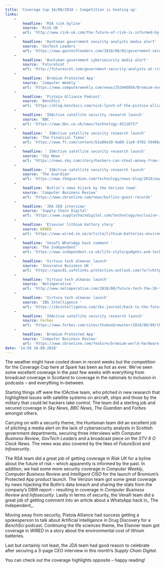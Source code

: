 ```yaml
---
title: 'Coverage Cup 16/08/2018 – Competition is heating up'
links:
    -
        headline: 'RSA risk byline'
        source: 'Risk UK '
        url: 'http://www.risk-uk.com/the-future-of-risk-is-informed-by-its-past/'
    -
        headline: 'Huntsman government security analysts media alert'
        source: 'GovTech Leaders '
        url: 'https://www.govtechleaders.com/2018/08/02/government-security-analysts-at-risk-of-being-overwhelmed-by-attacks/'
    -
        headline: 'Huntsman government cybersecurity media alert'
        source: 'FutureScot '
        url: 'http://futurescot.com/government-security-analysts-at-risk-of-being-overwhelmed-by-attacks/'
    -
        headline: 'Bromium Protected App'
        source: 'Computer Weekly '
        url: 'https://www.computerweekly.com/news/252446056/Bromium-evolves-virtualisation-based-security'
    -
        headline: 'Pistoia Alliance Podcast'
        source: 'BenchSci '
        url: 'https://blog.benchsci.com/nick-lynch-of-the-pistoia-alliance-on-ai-as-a-strategic-focus'
    -
        headline: 'IOActive satellite security research launch'
        source: 'BBC '
        url: 'https://www.bbc.co.uk/news/technology-45128757'
    -
        headline: ' IOActive satellite security research launch'
        source: 'The Financial Times'
        url: 'https://www.ft.com/content/b1a86e20-9a60-11e8-9702-5946bae86e6d'
    -
        headline: ' IOActive satellite security research launch'
        source: 'Sky News '
        url: 'https://news.sky.com/story/hackers-can-steal-money-from-insecure-stock-trading-apps-researchers-warn-11466608'
    -
        headline: ' IOActive satellite security research launch'
        source: 'The Guardian'
        url: 'https://www.theguardian.com/technology/news-blog/2018/aug/09/satellite-system-hacking-attacks-ships-planes-military'
    -
        headline: 'Butlin’s news hijack by the Verizon team'
        source: 'Computer Business Review'
        url: 'https://www.cbronline.com/news/butlins-guest-records'
    -
        headline: 'JDA CEO interview'
        source: 'Supply Chain Digital'
        url: 'https://www.supplychaindigital.com/technology/exclusive-interview-girish-rishi-ceo-jda-software'
    -
        headline: 'Elsevier lithium battery story'
        source: WIRED
        url: 'https://www.wired.co.uk/article/lithium-batteries-environment-impact'
    -
        headline: 'Venafi WhatsApp hack comment '
        source: 'The Independent'
        url: 'https://www.independent.co.uk/life-style/gadgets-and-tech/news/whatsapp-web-flaw-hackers-manipulate-messages-group-chats-cyber-security-a8482561.html'
    -
        headline: 'Virtusa tech almanac launch'
        source: 'Insurance Business UK '
        url: 'https://apac01.safelinks.protection.outlook.com/?url=https%3A%2F%2Fwww.insurancebusinessmag.com%2Fuk%2Fnews%2Ftechnology%2Fthe-tech-investment-that-insurers-might-not-see-a-return-on-108480.aspx&data=02%7C01%7Cshrinivasr%40virtusa.com%7C391f596d9da14de5c6ec08d5feb524a0%7C0d85160c589944caacc8db1501b993b6%7C0%7C0%7C636694976369557263&sdata=9bYqgiWmz03sg%2B%2BSot3JMDR0qCQEwnWjfr%2FzSBX7Ahg%3D&reserved=0'
    -
        headline: 'Virtusa tech almanac launch'
        source: 'Netimperative '
        url: 'http://www.netimperative.com/2018/08/future-tech-the-10-technology-trends-for-2023/'
    -
        headline: 'Virtusa tech almanac launch'
        source: 'IBS Intelligence '
        url: 'https://ibsintelligence.com/ibs-journal/back-to-the-future-virtusa-creates-tech-trend-almanac-to-help-companies-improve-roi/'
    -
        headline: 'IOActive satellite security research launch'
        source: Forbes
        url: 'https://www.forbes.com/sites/thomasbrewster/2018/08/09/this-guy-hacked-hundreds-of-planes-from-the-ground/#338fd7d046f2'
    -
        headline: 'Bromium Protected App'
        source: 'Computer Business Review'
        url: 'https://www.cbronline.com/feature/bromium-world-hardware'
date: '14:56 16-08-2018'
---
```


The weather might have cooled down in recent weeks but the competition for the Coverage Cup here at Spark has been as hot as ever. We’ve seen some excellent coverage in the past few weeks with everything from broadcast coverage in Scotland to coverage in the nationals to inclusion in podcasts – and everything in-between.

Starting things off were the IOActive team, who pitched in new research that highlighted issues with satellite systems on aircraft, ships and those by the military that could let hackers take control. The team did a sterling job and secured coverage in _Sky News_, _BBC News_, _The Guardian_ and _Forbes_ amongst others. 

Carrying on with a security theme, the Huntsman team did an excellent job of pitching a media alert on the lack of cybersecurity analysts in Scottish government departments, securing three interviews with _Computer Business Review_, _GovTech Leaders_ and a broadcast piece on the _STV 6 O Clock News_. The news was also covered by the likes of _FutureScot_ and _Infosecurity_. 

The RSA team did a great job of getting coverage in _Risk UK_ for a byline about the future of risk – which apparently is informed by the past. In addition, we had some more security coverage in _Computer Weekly_, _Computer Business Review_ and _Intelligent CISO_ for the launch of Bromium’s Protected App product launch. The Verizon team got some great coverage by news hijacking the Butlin’s data breach and sharing the stats from the company’s DBIR report – resulting in coverage in _Computer Business Review_ and _Infosecurity_. Lastly in terms of security, the Venafi team did a great job of getting comment into an article about a WhatsApp hack in_ The Independent_. 

Moving away from security, Pistoia Alliance had success getting a spokesperson to talk about Artificial Intelligence in Drug Discovery for a _BenchSci_ podcast. Continuing the life sciences theme, the Elsevier team got coverage in _WIRED_ in a story about the environmental cost of lithium batteries. 

Last but certainly not least, the JDA team had good reason to celebrate after securing a 3-page CEO interview in this month’s _Supply Chain Digital_. 

You can check out the coverage highlights opposite – happy reading! 
